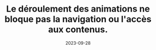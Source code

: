 ---
N: '122'
Rubrique: Images et médias
title: Le déroulement des animations ne bloque pas la navigation ou l'accès aux
  contenus.
detail: Le déroulement des animations ne bloque pas la navigation ou l'accès  aux contenus.
categories: [" Images et médias"]
agrege: O4122-E033
opquast: '4122'
indiceebook: '33'
description: "Règle n° 033"
weight:  033
actif: '1'
layout: rules
date: 2023-09-28
tags: ["", ""]
objectif: ["", ""]
Meo: ""
Controle: ""
Auteur: ""
---